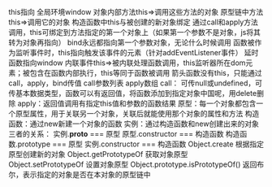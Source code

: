 this指向
全局环境window
对象内部方法this=>调用这些方法的对象
原型链中方法this=>调用它的对象
构造函数中this与被创建的新对象绑定
通过call和apply方法调用，this可绑定到方法指定的第一个对象上（如果第一个参数不是对象，js将其转为对象再指向）
bind永远都指向第一个参数对象，无论什么时候调用
函数被作为监听事件时，this指向触发该事件的元素（针对addEventListener事件）
延时函数指向window
内联事件this=>被内联处理函数调用，this监听器所在dom元素；被包含在函数内部执行，this等同于函数被调用
箭头函数没有this，只能通过call，apply，bind传值
call参数列表 apply数组 
call： 可传null或undefined，可传基本数据类型，函数可以有返回值，将函数添加到指定对象中国呢，用delete删除
apply：返回值调用有指定this值和参数的函数结果
原型：每一个对象都包含一个原型属性，用于关联另一个对象，关联后就能使用那个对象的属性和方法
构造函数：通过new新建一个对象的函数
实例：通过构造函数和new创建出来的对象
三者的关系：
实例.__proto__ === 原型
原型.constructor === 构造函数
构造函数.prototype === 原型
实例.constructor === 构造函数
Object.create  根据指定原型创建新的对象
Object.getPrototypeOf 获取对象原型
Object.setPrototypeOf 设置对象原型
Object.prototype.isPrototypeOf() 返回布尔，表示指定的对象是否在本对象的原型链中
